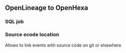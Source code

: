 ## OpenLineage to OpenHexa


### SQL job 

### Source ecode location

Allows to link events with source code on git or elsewhere